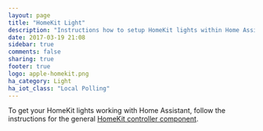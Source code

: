 ```yaml
---
layout: page
title: "HomeKit Light"
description: "Instructions how to setup HomeKit lights within Home Assistant."
date: 2017-03-19 21:08
sidebar: true
comments: false
sharing: true
footer: true
logo: apple-homekit.png
ha_category: Light
ha_iot_class: "Local Polling"
---
```


To get your HomeKit lights working with Home Assistant, follow the instructions for the general [HomeKit controller component](/components/homekit_controller/).
